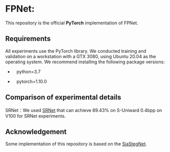 # FPNet: 

This repository is the official **PyTorch** implementation of FPNet.

## Requirements
All experiments use the PyTorch library. We conducted training and validation on a workstation with a GTX 3080, using Ubuntu 20.04 as the operating system. We recommend installing the following package versions:

* &nbsp;&nbsp; python=3.7 

* &nbsp;&nbsp; pytorch=1.10.0

## Comparison of experimental details
SRNet：We used [SRNet](https://github.com/brijeshiitg/Pytorch-implementation-of-SRNet)
 that can achieve 89.43% on S-Uniward 0.4bpp on V100 for SRNet experiments.
 
## Acknowledgement

Some implementation of this repository is based on the [SiaStegNet](https://github.com/SiaStg/SiaStegNet).
